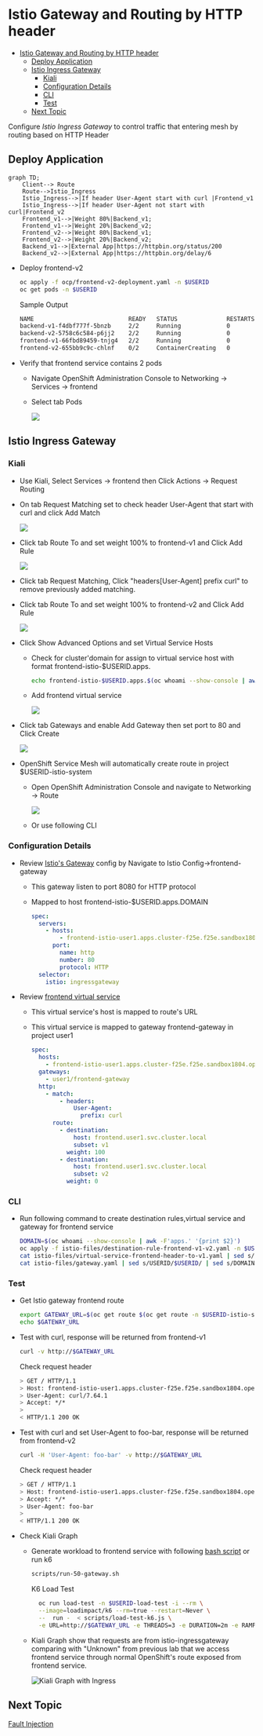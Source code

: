 # Istio Gateway and Routing by HTTP header

- [Istio Gateway and Routing by HTTP header](#istio-gateway-and-routing-by-http-header)
  - [Deploy Application](#deploy-application)
  - [Istio Ingress Gateway](#istio-ingress-gateway)
    - [Kiali](#kiali)
    - [Configuration Details](#configuration-details)
    - [CLI](#cli)
    - [Test](#test)
  - [Next Topic](#next-topic)

Configure *Istio Ingress Gateway* to control traffic that entering mesh by routing based on HTTP Header

<!-- ![Microservice with Ingress Diagram](../images/microservices-with-ingress.png) -->

## Deploy Application

```mermaid
graph TD;
    Client--> Route
    Route-->Istio_Ingress
    Istio_Ingress-->|If header User-Agent start with curl |Frontend_v1
    Istio_Ingress-->|If header User-Agent not start with curl|Frontend_v2
    Frontend_v1-->|Weight 80%|Backend_v1;
    Frontend_v1-->|Weight 20%|Backend_v2;
    Frontend_v2-->|Weight 80%|Backend_v1;
    Frontend_v2-->|Weight 20%|Backend_v2;
    Backend_v1-->|External App|https://httpbin.org/status/200
    Backend_v2-->|External App|https://httpbin.org/delay/6
```

* Deploy frontend-v2
  
  ```bash
  oc apply -f ocp/frontend-v2-deployment.yaml -n $USERID
  oc get pods -n $USERID
  ```
  
  Sample Output
  
  ```bash
  NAME                           READY   STATUS              RESTARTS   AGE
  backend-v1-f4dbf777f-5bnzb     2/2     Running             0          25m
  backend-v2-5758c6c584-p6jj2    2/2     Running             0          25m
  frontend-v1-66fbd89459-tnjg4   2/2     Running             0          21m
  frontend-v2-655bb9c9c-chlnf    0/2     ContainerCreating   0          0s
  ```

* Verify that frontend service contains 2 pods
  - Navigate OpenShift Administration Console to Networking -> Services -> frontend
  - Select tab Pods
    
    ![](../images/frontend-service.png)

## Istio Ingress Gateway
### Kiali
* Use Kiali, Select Services -> frontend then Click Actions -> Request Routing
* On tab Request Matching set to check header User-Agent that start with curl and click Add Match
  
  ![](../images/kiali-route-header-user-agent.png)

* Click tab Route To and set weight 100% to frontend-v1 and Click Add Rule

  ![](../images/kiali-route-header-frontend-v1-100.png)

* Click tab Request Matching, Click "headers[User-Agent] prefix curl" to remove previously added matching.
* Click tab Route To and set weight 100% to frontend-v2 and Click Add Rule
  
  ![](../images/kiali-route-header-frontend-v2-100.png)

* Click Show Advanced Options and set Virtual Service Hosts
  - Check for cluster'domain for assign to virtual service host with format frontend-istio-$USERID.apps.<domain>
    
    ```bash
    echo frontend-istio-$USERID.apps.$(oc whoami --show-console | awk -F'apps.' '{print $2}')
    ```
  - Add frontend virtual service

    ![](../images/kiali-frontend-virtual-service.png)

* Click tab Gateways and enable Add Gateway then set port to 80 and Click Create
  
  ![](../images/kiali-frontend-gateway.png)
    
* OpenShift Service Mesh will automatically create route in project $USERID-istio-system
  - Open OpenShift Administration Console and navigate to Networking -> Route
    
    ![](../images/ingress-gateway-frontend-route.png)

  - Or use following CLI
    
### Configuration Details
* Review [Istio's Gateway](../istio-files/gateway.yaml) config by Navigate to Istio Config->frontend-gateway
  - This gateway listen to port 8080 for HTTP protocol
  - Mapped to host frontend-istio-$USERID.apps.DOMAIN
    
    ```yaml
    spec:
      servers:
        - hosts:
            - frontend-istio-user1.apps.cluster-f25e.f25e.sandbox1804.opentlc.com
          port:
            name: http
            number: 80
            protocol: HTTP
      selector:
        istio: ingressgateway
    ```

* Review [frontend virtual service](../istio-files/virtual-service-frontend.yaml)
  - This virtual service's host is mapped to route's URL
  - This virtual service is mapped to gateway frontend-gateway in project user1

    ```yaml
    spec:
      hosts:
        - frontend-istio-user1.apps.cluster-f25e.f25e.sandbox1804.opentlc.com
      gateways:
        - user1/frontend-gateway
      http:
        - match:
            - headers:
                User-Agent:
                  prefix: curl
          route:
            - destination:
                host: frontend.user1.svc.cluster.local
                subset: v1
              weight: 100
            - destination:
                host: frontend.user1.svc.cluster.local
                subset: v2
              weight: 0
    ```

### CLI
* Run following command to create destination rules,virtual service and gateway for frontend service

  ```bash
  DOMAIN=$(oc whoami --show-console | awk -F'apps.' '{print $2}')
  oc apply -f istio-files/destination-rule-frontend-v1-v2.yaml -n $USERID
  cat istio-files/virtual-service-frontend-header-to-v1.yaml | sed s/USERID/$USERID/ | sed s/DOMAIN/$DOMAIN/ | oc apply -n $USERID -f -
  cat istio-files/gateway.yaml | sed s/USERID/$USERID/ | sed s/DOMAIN/$DOMAIN/ | oc apply -n $USERID -f -
  ```

### Test
* Get Istio gateway frontend route

  ```bash
  export GATEWAY_URL=$(oc get route $(oc get route -n $USERID-istio-system | grep frontend | awk '{print $1}') -n $USERID-istio-system -o yaml  -o jsonpath='{.spec.host}')
  echo $GATEWAY_URL
  ```

* Test with curl, response will be returned from frontend-v1
  
  ```bash
  curl -v http://$GATEWAY_URL
  ```
  
  Check request header
  
  ```bash
  > GET / HTTP/1.1
  > Host: frontend-istio-user1.apps.cluster-f25e.f25e.sandbox1804.opentlc.com
  > User-Agent: curl/7.64.1
  > Accept: */*
  >
  < HTTP/1.1 200 OK
  ```

* Test with curl and set User-Agent to foo-bar, response will be returned from frontend-v2
  
  ```bash
  curl -H 'User-Agent: foo-bar' -v http://$GATEWAY_URL
  ```

  Check request header
  
  ```bash
  > GET / HTTP/1.1
  > Host: frontend-istio-user1.apps.cluster-f25e.f25e.sandbox1804.opentlc.com
  > Accept: */*
  > User-Agent: foo-bar
  >
  < HTTP/1.1 200 OK
  ```
* Check Kiali Graph
  - Generate workload to frontend service with following [bash script](../scripts/run-50-gateway.sh) or run k6
    
    ```bash
    scripts/run-50-gateway.sh
    ```
    
    K6 Load Test
    
    ```bash 
      oc run load-test -n $USERID-load-test -i --rm \
      --image=loadimpact/k6 --rm=true --restart=Never \
      --  run -  < scripts/load-test-k6.js \
      -e URL=http://$GATEWAY_URL -e THREADS=3 -e DURATION=2m -e RAMPUP=2s -e RAMPDOWN=0s
    ```
  
  - Kiali Graph show that requests are from istio-ingressgateway comparing with "Unknown" from previous lab that we access frontend service through normal OpenShift's route exposed from frontend service.

    ![Kiali Graph with Ingress](../images/kiali-graph-ingress.png)

## Next Topic

[Fault Injection](./06-fault-injection.md)